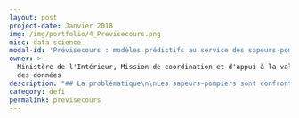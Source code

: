 ```yaml
---
layout: post
project-date: Janvier 2018
img: /img/portfolio/4_Previsecours.png
misc: data science
modal-id: 'Prévisecours : modèles prédictifs au service des sapeurs-pompiers '
owner: >-
  Ministère de l'Intérieur, Mission de coordination et d'appui à la valorisation
  des données
description: "## La problématique\n\nLes sapeurs-pompiers sont confrontés à un volume d’intervention qui fluctue fortement. Cette volatilité du volume d’intervention rend difficile la gestion des ressources humaine et logistique. Sur le plan géographique, les lieux d’intervention sont également variables et inégalement répartis sur le territoire en fonction de la tranche horaire, du jour de la semaine, de la période de l’année, et d’autres variables diverses.\n\n## Le défi : mettre au point un modèle prédictif des interventions de secours aux personnes\n\nUn modèle prédictif du volume d’interventions et de leur géolocalisation peut permettre d’anticiper les moyens opérationnels à mobiliser au sein des différentes casernes. Une meilleure gestion prévisionnelle des moyens est de nature à répondre aux demandes d’intervention plus rapidement en mobilisant un maximum de moyens uniquement lorsque cela est utile.\n\nSi le résultat du défi est positif, le fait de\ntravailler dans un département très peuplé mais étendu, comme l’Essonne, rend\ntransposable à d’autres départements comparables la méthodologie mise au point.\n\n# 2 entrepreneur•e•s recherché•e•s\n\n* **EIG 1 - DATA SCIENCE** :  pratique du développement (expérience Python et DSS appréciée)\n* **EIG 2 - DATA SCIENCE** : pratique du développement (expérience conception IHM et HMTL5 appréciée)\n\n# Votre mentor : Daniel Ansellem\n\n![Photo de Daniel Ansellem](/img/portfolio/4_ansellem-daniel-630092.JPG)\n\nDaniel Ansellem a été nommé en\nJuillet 2016 Administrateur ministériel des données du Ministère de\nl'Intérieur, il dirige également depuis cette date la mission de coordination\net d'appui à la valorisation des données, au sein de la Mission de gouvernance\nministérielle des SIC.\n\n*« Je suis convaincu que\nles données contenues dans les centaines d'applications du Ministère de\nl'Intérieur constituent une richesse à exploiter, pour davantage d'efficacité\net de transparence.\_ Il faut faire la preuve, par l'expérimentation, que l'on peut, en moins\nd'un an, construire un outil fonctionnel permettant de mieux utiliser certaines\ndonnées, par l'enrichissement, le croisement, la visualisation, ou la montée en\nqualité. Le dispositif EIG permet de répondre à cet objectif en dédiant deux ingénieurs\nde haut niveau à un défi qui correspond à leurs compétences, au sein d'une\nstructure transverse, où ils bénéficient d'une large autonomie, mais aussi d'un\ntutorat et d'outils adaptés. »*"
category: defi
permalink: previsecours
---
```




















